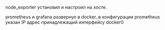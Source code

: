node_exporter установил и настроил на хосте.

prometheus и grafana развернул в docker, в конфигурации prometheus указан IP адрес принадлежащий интерфейсу docker0
